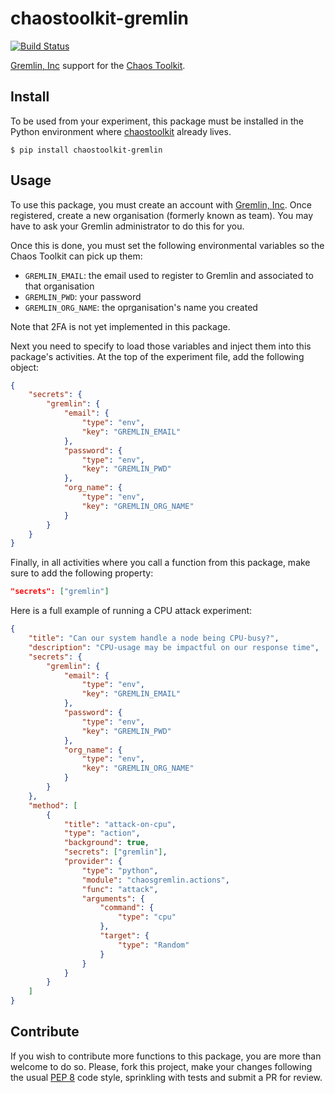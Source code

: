 # chaostoolkit-gremlin

[![Build Status](https://travis-ci.org/chaostoolkit/chaostoolkit-gremlin.svg?branch=master)](https://travis-ci.org/chaostoolkit/chaostoolkit-gremlin)

[Gremlin, Inc][gremlin] support for the [Chaos Toolkit][chaostoolkit].

[gremlin]: https://gremlininc.com/
[chaostoolkit]: http://chaostoolkit.org/

## Install

To be used from your experiment, this package must be installed in the Python
environment where [chaostoolkit][] already lives.

[chaostoolkit]: https://github.com/chaostoolkit/chaostoolkit

```
$ pip install chaostoolkit-gremlin
```

## Usage

To use this package, you must create an account with [Gremlin, Inc][gremlin].
Once registered, create a new organisation (formerly known as team). You may
have to ask your Gremlin administrator to do this for you.

Once this is done, you must set the following environmental variables
so the Chaos Toolkit can pick up them:

* `GREMLIN_EMAIL`: the email used to register to Gremlin and associated to that
  organisation
* `GREMLIN_PWD`: your password
* `GREMLIN_ORG_NAME`: the oprganisation's name you created

Note that 2FA is not yet implemented in this package.

Next you need to specify to load those
variables and inject them into this package's activities. At the top of the
experiment file, add the following object:

```json
{
    "secrets": {
        "gremlin": {
            "email": {
                "type": "env",
                "key": "GREMLIN_EMAIL"
            },
            "password": {
                "type": "env",
                "key": "GREMLIN_PWD"
            },
            "org_name": {
                "type": "env",
                "key": "GREMLIN_ORG_NAME"
            }
        }
    }
}
```

Finally, in all activities where you call a function from this package, make
sure to add the following property:

```json
"secrets": ["gremlin"]
```

Here is a full example of running a CPU attack experiment:

```json
{
    "title": "Can our system handle a node being CPU-busy?",
    "description": "CPU-usage may be impactful on our response time",
    "secrets": {
        "gremlin": {
            "email": {
                "type": "env",
                "key": "GREMLIN_EMAIL"
            },
            "password": {
                "type": "env",
                "key": "GREMLIN_PWD"
            },
            "org_name": {
                "type": "env",
                "key": "GREMLIN_ORG_NAME"
            }
        }
    },
    "method": [
        {
            "title": "attack-on-cpu",
            "type": "action",
            "background": true,
            "secrets": ["gremlin"],
            "provider": {
                "type": "python",
                "module": "chaosgremlin.actions",
                "func": "attack",
                "arguments": {
                    "command": {
                        "type": "cpu"
                    },
                    "target": {
                        "type": "Random"
                    }
                }
            }
        }
    ]
}
```

## Contribute

If you wish to contribute more functions to this package, you are more than
welcome to do so. Please, fork this project, make your changes following the
usual [PEP 8][pep8] code style, sprinkling with tests and submit a PR for
review.

[pep8]: https://pycodestyle.readthedocs.io/en/latest/
